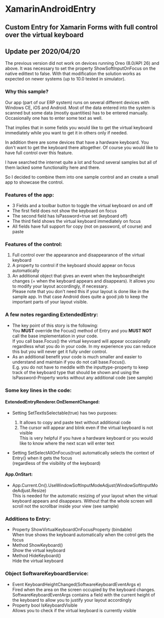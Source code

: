 # XamarinAndroidEntry
## Custom Entry for Xamarin Forms with full control over the virtual keyboard

## Update per 2020/04/20
The previous version did not work on devices running Oreo (8.0/API 26) and above. It 
was necessary to set the property ShowSoftInputOnFocus on the native edittext to false.
With that modification the solution works as expected on newer systems (up to 10.0 
tested in simulator).

### Why this sample?
Our app (part of our ERP system) runs on several different devices with Windows CE, 
iOS and Android. Most of the data entered into the system is scanned but some data
(mostly quantities) has to be entered manually. Occasionally one has to enter some 
text as well. 

That implies that in some fields you would like to get the virtual keyboard immediately
while you want to get it in others only if needed.

In addition there are some devices that have a hardware keyboard. You don't want to
get the keyboard there altogether. Of course you would like to have full control over
this feature.

I have searched the internet quite a lot and found several samples but all of them 
lacked some functionality here and there.

So I decided to combine them into one sample control and an create a small app to 
showcase the control.


### Features of the app:
- 3 Fields and a toolbar button to toggle the virtual keyboard on and off
- The first field does not show the keyboard on focus
- The second field has IsPassword=true set (keyboard off)
- The third field shows the virtual keyboard immediately on focus
- All fields have full support for copy (not on password, of course) and paste


### Features of the control:
1. Full control over the appearance and disappearance of the virtual keyboard
2. A property to control if the keyboard should appear on focus automatically
3. An additional object that gives an event when the keyboardheight changes
(= when the keyboard appears and disappears). It allows you to modify your
layout accordingly, if necessary.\
Please note that you don't need this if your layout is done like in the sample 
app. In that case Android does quite a good job to keep the important parts of your layout visible.


### A few notes regarding ExtendedEntry:

- The key point of this story is the following:\
You **MUST** override the Focus() method of Entry and you **MUST NOT** call the base
implementation in your code.\
If you call base.Focus() the virtual keyvoard will appear occasionally regardless what you do in your code. In my experience
you can reduce this but you will never get it fully under control.
- As an additional benefit your code is much smaller and easier to 
understand and maintain if you do not call base.Focus().\
E.g. you do not have to meddle with the
inputtype-property to keep track of the keyboard type that should be shown and using the IsPassword-Property works without any additional code (see sample)


### Some key lines in the code:
#### ExtendedEntryRenderer.OnElementChanged:
- Setting SetTextIsSelectable(true) has two purposes:
  1. It allows to copy and paste text without additional code
  2. The cursor will appear and blink even if the virtual keyboard is not visible\
     This is very helpful if you have a hardware keyboard or you would like to know
     where the next scan will enter text

- Setting SetSelectAllOnFocus(true) automatically selects the context of Entry() when it gets 
  the focus\
  (regardless of the visibility of the keyboard)

#### App.OnStart:
- App.Current.On<Android>().UseWindowSoftInputModeAdjust(WindowSoftInputModeAdjust.Resize)\
  This is needed for the automatic resizing of your layout when the virtual keyboard appears 
  and disappears. Without that the whole screen will scroll not the scrollbar inside your
  view (see sample)

### Additions to Entry:
- Property ShowVirtualKeyboardOnFocusProperty (bindable)\
  When true shows the keyboard automatically when the cotrol gets the focus
- Method ShowKeyboard()\
  Show the virtual keyboard
- Method HideKeyboard()\
  Hide the virtual keyboard

### Object SoftwareKeyboardService:
- Event KeyboardHeightChanged(SoftwareKeyboardEventArgs e)\
  Fired when the area on the screen occupied by the keyboard changes.\
  SoftwareKeyboardEventArgs contains a field with the current height of the keyboard
  to allow you to justify your layout accordingly
- Property bool IsKeyboardVisible\
  Allows you to check if the virtual keyboard is currently visible
